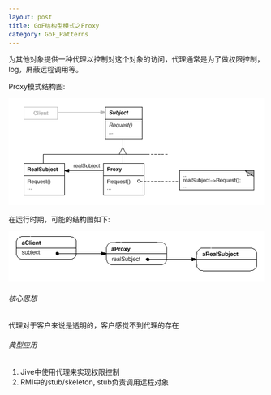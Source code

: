 ```yaml
---
layout: post
title: GoF结构型模式之Proxy
category: GoF_Patterns
---
```


为其他对象提供一种代理以控制对这个对象的访问，代理通常是为了做权限控制，log，屏蔽远程调用等。 

Proxy模式结构图:

![](/img/gof/proxy017.gif)

在运行时期，可能的结构图如下:

![](/img/gof/proxy015.gif)

###### 核心思想

代理对于客户来说是透明的，客户感觉不到代理的存在 

###### 典型应用

1. Jive中使用代理来实现权限控制 
2. RMI中的stub/skeleton, stub负责调用远程对象
